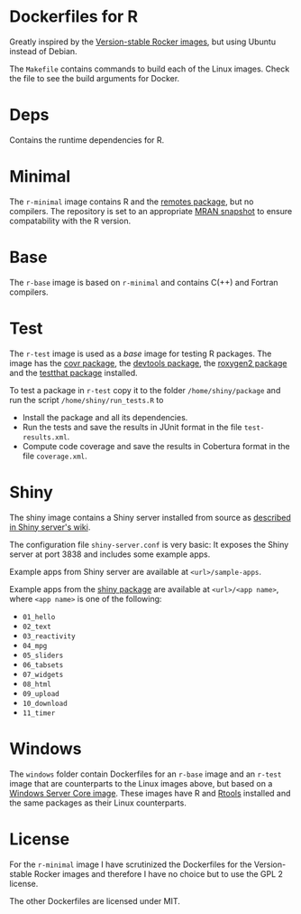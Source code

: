 Dockerfiles for R
=================

Greatly inspired by the [Version-stable Rocker images](https://github.com/rocker-org/rocker-versioned), but using Ubuntu instead of Debian.

The `Makefile` contains commands to build each of the Linux images.
Check the file to see the build arguments for Docker.

# Deps

Contains the runtime dependencies for R.


# Minimal

The `r-minimal` image contains R and the [remotes package](https://cran.r-project.org/package=remotes), but no compilers.
The repository is set to an appropriate [MRAN snapshot](https://mran.microsoft.com/documents/rro/reproducibility#snapshot) to ensure compatability with the R version.


# Base

The `r-base` image is based on `r-minimal` and contains C(++) and Fortran compilers.


# Test

The `r-test` image is used as a *base* image for testing R packages. 
The image has the [covr package](https://cran.r-project.org/package=covr), the [devtools package](https://cran.r-project.org/package=devtools), the [roxygen2 package](https://cran.r-project.org/package=roxygen2) and the [testthat package](https://cran.r-project.org/package=testthat) installed.

To test a package in `r-test` copy it to the folder `/home/shiny/package` and run the script `/home/shiny/run_tests.R` to

- Install the package and all its dependencies.
- Run the tests and save the results in JUnit format in the file `test-results.xml`.
- Compute code coverage and save the results in Cobertura format in the file `coverage.xml`.


# Shiny

The shiny image contains a Shiny server installed from source as [described in Shiny server's wiki](https://github.com/rstudio/shiny-server/wiki/Building-Shiny-Server-from-Source).

The configuration file `shiny-server.conf` is very basic:
It exposes the Shiny server at port 3838 and includes some example apps.

Example apps from Shiny server are available at `<url>/sample-apps`.

Example apps from the [shiny package](https://cran.r-project.org/package=shiny) are available at `<url>/<app name>`, where `<app name>` is one of the following: 
- `01_hello`
- `02_text`
- `03_reactivity`
- `04_mpg`
- `05_sliders`
- `06_tabsets`
- `07_widgets`
- `08_html`
- `09_upload`
- `10_download`
- `11_timer`


# Windows

The `windows` folder contain Dockerfiles for an `r-base` image and an `r-test` image that are counterparts to the Linux images above, but based on a [Windows Server Core image](https://hub.docker.com/_/microsoft-windows-servercore).
These images have R and [Rtools](https://cran.r-project.org/bin/windows/Rtools) installed and the same packages as their Linux counterparts.


# License

For the `r-minimal` image I have scrutinized the Dockerfiles for the Version-stable Rocker images and therefore I have no choice but to use the GPL 2 license.

The other Dockerfiles are licensed under MIT.

